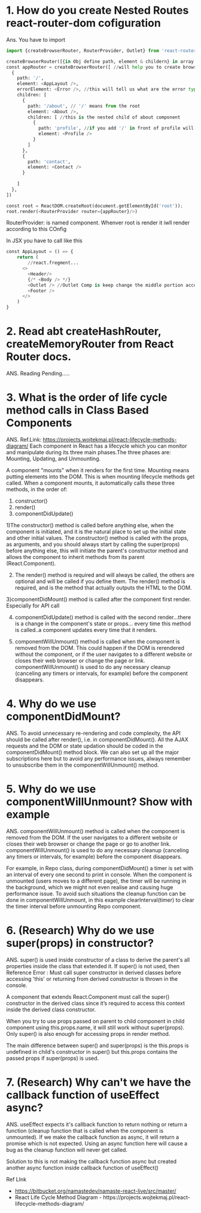 # 1. How do you create Nested Routes react-router-dom cofiguration
Ans.
You have to import
```python
import {createBrowserRouter, RouterProvider, Outlet} from 'react-router-dom'; //library for Router

createBrowserRouter([{in Obj define path, element & childern} in array list of path])
const appRouter = createBrowserRouter([ //will help you to create browser route configration...[] in it
  {
    path: '/',
    element: <AppLayout />,
    errorElement: <Error />, //this will tell us what are the error type
    children: [
      {
        path: '/about', // '/' means from the root
        element: <About />,
        children: [ //this is the nested child of about component
          {
            path: 'profile', //if you add '/' in front of profile will consider localhost:1234/profile
            element: <Profile />
          }
        ]
      },
      {
        path: 'contact',
        element: <Contact />
      }
     
    ]
  },
])

const root = ReactDOM.createRoot(document.getElementById('root'));
root.render(<RouterProvider router={appRouter}/>)
```

RouterProvider: is named component. Whenver root is render it iwll render according to this COnfig

In JSX you have to call like this
```python
const AppLayout = () => {
    return (
        //react.fregment...
      <>  
        <Header/>
        {/* <Body /> */}
        <Outlet /> //Outlet Comp is keep change the middle portion according to Configration of all child Route
        <Footer />
      </>   
    )
}
```

# 2. Read abt createHashRouter, createMemoryRouter from React Router docs.
ANS. Reading Pending.....

# 3. What is the order of life cycle method calls in Class Based Components
ANS. 
Ref.Link: https://projects.wojtekmaj.pl/react-lifecycle-methods-diagram/
Each component in React has a lifecycle which you can monitor and manipulate during its three main phases.The three phases are: Mounting, Updating, and Unmounting.

A component "mounts" when it renders for the first time. Mounting means putting elements into the DOM.
This is when mounting lifecycle methods get called. When a component mounts, it automatically calls these three methods, in the order of:
1) constructor()
2) render()
3) componentDidUpdate()

1)The constructor() method is called before anything else, when the component is initiated, and it is the natural place to set up the initial state and other initial values. The constructor() method is called with the props, as arguments, and you should always start by calling the super(props) before anything else, this will initiate the parent's constructor method and allows the component to inherit methods from its parent (React.Component).

2) The render() method is required and will always be called, the others are optional and will be called if you define them. The render() method is required, and is the method that actually outputs the HTML to the DOM.

3)componentDidMount() method is called after the component first render. Especially for API call

4) componentDidUpdate() method is called with the second render...there is a change in the component's state or props... every time this method is called..a component updates every time that it renders.

5) componentWillUnmount() method is called when the component is removed from the DOM. This could happen if the DOM is rerendered without the component, or if the user navigates to a different website or closes their web browser or change the page or link. componentWillUnmount() is used to do any necessary cleanup (canceling any timers or intervals, for example) before the component disappears.

# 4. Why do we use componentDidMount?
ANS.
To avoid unnecessary re-rendering and code complexity, the API should be called after render(), i.e. in componentDidMount(). All the AJAX requests and the DOM or state updation should be coded in the componentDidMount() method block. We can also set up all the major subscriptions here but to avoid any performance issues, always remember to unsubscribe them in the componentWillUnmount() method.

# 5. Why do we use componentWillUnmount? Show with example
ANS.
componentWillUnmount() method is called when the component is removed from the DOM. If the user navigates to a different website or closes their web browser or change the page or go to another link. componentWillUnmount() is used to do any necessary cleanup (canceling any timers or intervals, for example) before the component disappears.

For example, in Repo class, during componentDidMount() a timer is set with an interval of every one second to print in console. When the component is unmounted (users moves to a different page), the timer will be running in the background, which we might not even realise and causing huge performance issue. To avoid such situations the cleanup function can be done in componentWillUnmount, in this example clearInterval(timer) to clear the timer interval before unmounting Repo component.

# 6. (Research) Why do we use super(props) in constructor?
ANS.
super() is used inside constructor of a class to derive the parent's all properties inside the class that extended it. If super() is not used, then Reference Error : Must call super constructor in derived classes before accessing 'this' or returning from derived constructor is thrown in the console.

A component that extends React.Component must call the super() constructor in the derived class since it’s required to access this context inside the derived class constructor.

When you try to use props passed on parent to child component in child component using this.props.name, it will still work without super(props). Only super() is also enough for accessing props in render method.

The main difference between super() and super(props) is the this.props is undefined in child's constructor in super() but this.props contains the passed props if super(props) is used.

# 7. (Research) Why can't we have the callback function of useEffect async?
ANS.
useEffect expects it's callback function to return nothing or return a function (cleanup function that is called when the component is unmounted). If we make the callback function as async, it will return a promise which is not expected. Using an async function here will cause a bug as the cleanup function will never get called.

Solution to this is not making the callback function async but created another async function inside callback function of useEffect()

Ref LInk
<ul>
  <li>
  <a href="https://bitbucket.org/namastedev/namaste-react-live/src/master/" target="_blank">https://bitbucket.org/namastedev/namaste-react-live/src/master/</a>
  </li>
  <li>React Life Cycle Method Diagram - https://projects.wojtekmaj.pl/react-lifecycle-methods-diagram/</li>
</ul>












